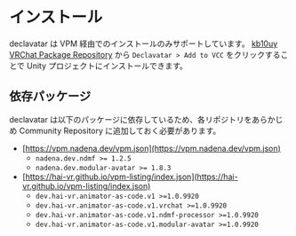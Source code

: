 # インストール

declavatar は VPM 経由でのインストールのみサポートしています。
[kb10uy VRChat Package Repository](https://kb10uy.github.io/vrc-repository/) から `Declavatar > Add to VCC` をクリックすることで Unity プロジェクトにインストールできます。

## 依存パッケージ

declavatar は以下のパッケージに依存しているため、各リポジトリをあらかじめ Community Repository に追加しておく必要があります。

* [https://vpm.nadena.dev/vpm.json](https://vpm.nadena.dev/vpm.json)
    - `nadena.dev.ndmf >= 1.2.5`
    - `nadena.dev.modular-avatar >= 1.8.3`
* [https://hai-vr.github.io/vpm-listing/index.json](https://hai-vr.github.io/vpm-listing/index.json)
    - `dev.hai-vr.animator-as-code.v1 >=1.0.9920`
    - `dev.hai-vr.animator-as-code.v1.vrchat >=1.0.9920`
    - `dev.hai-vr.animator-as-code.v1.ndmf-processor >=1.0.9920`
    - `dev.hai-vr.animator-as-code.v1.modular-avatar >=1.0.9920`
